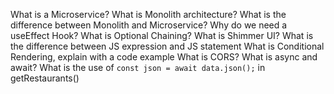 What is a Microservice?
What is  Monolith architecture?
What is the difference between Monolith and Microservice?
Why do we need a useEffect Hook?
What is Optional Chaining?
What is Shimmer UI?
What is the difference between JS expression and JS statement
What is Conditional Rendering, explain with a code example
What is CORS?
What is async and await? 
What is the use of `const json = await data.json();` in  getRestaurants()